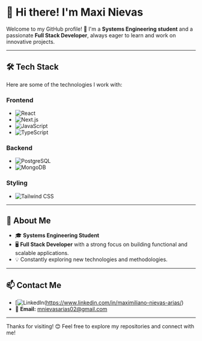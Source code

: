 # 👋 Hi there! I'm Maxi Nievas

Welcome to my GitHub profile! 🚀 I'm a **Systems Engineering student** and a passionate **Full Stack Developer**, always eager to learn and work on innovative projects.

---

## 🛠️ Tech Stack

Here are some of the technologies I work with:

### Frontend
- ![React](https://img.shields.io/badge/-React-61DAFB?logo=react&logoColor=white&style=flat-square)
- ![Next.js](https://img.shields.io/badge/-Next.js-000000?logo=next.js&logoColor=white&style=flat-square)
- ![JavaScript](https://img.shields.io/badge/-JavaScript-F7DF1E?logo=javascript&logoColor=white&style=flat-square)
- ![TypeScript](https://img.shields.io/badge/-TypeScript-3178C6?logo=typescript&logoColor=white&style=flat-square)

### Backend
- ![PostgreSQL](https://img.shields.io/badge/-PostgreSQL-336791?logo=postgresql&logoColor=white&style=flat-square)
- ![MongoDB](https://img.shields.io/badge/-MongoDB-47A248?logo=mongodb&logoColor=white&style=flat-square)

### Styling
- ![Tailwind CSS](https://img.shields.io/badge/-Tailwind%20CSS-06B6D4?logo=tailwindcss&logoColor=white&style=flat-square)

---

## 🌱 About Me

- 🎓 **Systems Engineering Student**
- 🖥️ **Full Stack Developer** with a strong focus on building functional and scalable applications.
- 💡 Constantly exploring new technologies and methodologies.

---

## 📫 Contact Me

- [![LinkedIn](https://img.shields.io/badge/-LinkedIn-0077B5?logo=linkedin&logoColor=white&style=flat-square)(https://www.linkedin.com/in/maximiliano-nievas-arias/)  
- 📧 **Email:** [mnievasarias02@gmail.com
](mnievasarias02@gmail.com
)

---

Thanks for visiting! 😊 Feel free to explore my repositories and connect with me!
